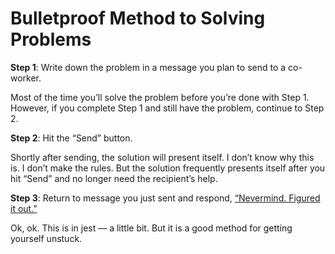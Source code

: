 # Bulletproof Method to Solving Problems

**Step 1**: Write down the problem in a message you plan to send to a co-worker.

Most of the time you’ll solve the problem before you’re done with Step 1. However, if you complete Step 1 and still have the problem, continue to Step 2.

**Step 2**: Hit the “Send” button.

Shortly after sending, the solution will present itself. I don’t know why this is. I don’t make the rules. But the solution frequently presents itself after you hit “Send” and no longer need the recipient’s help.

**Step 3**: Return to message you just sent and respond, [“Nevermind. Figured it out.”](https://www.instagram.com/reel/C40w-f3PA7I)

Ok, ok. This is in jest — a little bit. But it is a good method for getting yourself unstuck.